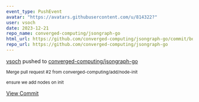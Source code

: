 ```yaml
---
event_type: PushEvent
avatar: "https://avatars.githubusercontent.com/u/814322?"
user: vsoch
date: 2023-12-21
repo_name: converged-computing/jsongraph-go
html_url: https://github.com/converged-computing/jsongraph-go/commit/bd422bf135493581a3ac851bb59e1252c2648b16
repo_url: https://github.com/converged-computing/jsongraph-go
---
```


<a href='https://github.com/vsoch' target='_blank'>vsoch</a> pushed to <a href='https://github.com/converged-computing/jsongraph-go' target='_blank'>converged-computing/jsongraph-go</a>

<small>Merge pull request #2 from converged-computing/add/node-init

ensure we add nodes on init</small>

<a href='https://github.com/converged-computing/jsongraph-go/commit/bd422bf135493581a3ac851bb59e1252c2648b16' target='_blank'>View Commit</a>